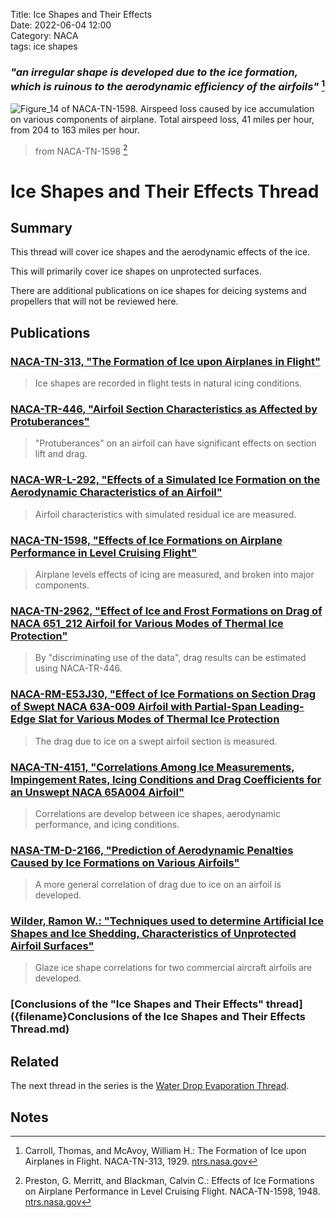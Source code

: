 Title: Ice Shapes and Their Effects  
Date: 2022-06-04 12:00  
Category: NACA  
tags: ice shapes

### _"an irregular shape is developed due to the ice formation, which is ruinous to the aerodynamic efficiency of the airfoils"_ [^1]

![Figure_14 of NACA-TN-1598. Airspeed loss caused by ice accumulation on 
various components of airplane. Total airspeed loss, 41 miles per hour, 
from 204 to 163 miles per hour.](images/naca-tn-1598/Figure_14_naca_tn_1598.png)  
>from NACA-TN-1598 [^2]

# Ice Shapes and Their Effects Thread

## Summary 

This thread will cover ice shapes and the aerodynamic effects of the ice.

This will primarily cover ice shapes on unprotected surfaces.

There are additional publications on ice shapes for deicing systems and propellers that will not be reviewed here. 

## Publications

### [NACA-TN-313, "The Formation of Ice upon Airplanes in Flight"]({filename}NACA-TN-313.md)  
>Ice shapes are recorded in flight tests in natural icing conditions.  

### [NACA-TR-446, "Airfoil Section Characteristics as Affected by Protuberances"]({filename}NACA-TR-446.md)  
>"Protuberances" on an airfoil can have significant effects on section lift and drag. 

### [NACA-WR-L-292, "Effects of a Simulated Ice Formation on the Aerodynamic Characteristics of an Airfoil"]({filename}NACA-WR-L-292.md)     
>Airfoil characteristics with simulated residual ice are measured.

### [NACA-TN-1598, "Effects of Ice Formations on Airplane Performance in Level Cruising Flight"]({filename}NACA-TN-1598.md)   
>Airplane levels effects of icing are measured, and broken into major components.  

<!--
### [NACA-TN-2212, "The Effect of Ice Formations on Propeller Performance"]({filename}NACA-TN-2212.md)  
>Measurements of propeller efficiency loss due to ice formation.  
-->

### [NACA-TN-2962, "Effect of Ice and Frost Formations on Drag of NACA 651_212 Airfoil for Various Modes of Thermal Ice Protection"]({filename}NACA-TN-2962.md)   
>By "discriminating use of the data", drag results can be estimated using NACA-TR-446.  

### [NACA-RM-E53J30, "Effect of Ice Formations on Section Drag of Swept NACA 63A-009 Airfoil with Partial-Span Leading-Edge Slat for Various Modes of Thermal Ice Protection]({filename}NACA-RM-E53J30.md)  
>The drag due to ice on a swept airfoil section is measured. 

### [NACA-TN-4151, "Correlations Among Ice Measurements, Impingement Rates, Icing Conditions and Drag Coefficients for an Unswept NACA 65A004 Airfoil"]({filename}NACA-TN-4151.md)  
>Correlations are develop between ice shapes, aerodynamic performance, and icing conditions.  

### [NASA-TM-D-2166, "Prediction of Aerodynamic Penalties Caused by Ice Formations on Various Airfoils"]({filename}NASA-TM-D-2166.md)  
>A more general correlation of drag due to ice on an airfoil is developed.  

### [Wilder, Ramon W.: "Techniques used to determine Artificial Ice Shapes and Ice Shedding, Characteristics of Unprotected Airfoil Surfaces"]({filename}wilder.md)    
>Glaze ice shape correlations for two commercial aircraft airfoils are developed.

### [Conclusions of the "Ice Shapes and Their Effects" thread]({filename}Conclusions of the Ice Shapes and Their Effects Thread.md)  

## Related  

The next thread in the series is the [Water Drop Evaporation Thread]({filename}water_drop_evaporation_thread.md).  


## Notes  
[^1]: Carroll, Thomas, and McAvoy, William H.: The Formation of Ice upon Airplanes in Flight. NACA-TN-313, 1929. [ntrs.nasa.gov](https://ntrs.nasa.gov/citations/19930081134)
[^2]: Preston, G. Merritt, and Blackman, Calvin C.: Effects of Ice Formations on Airplane Performance in Level Cruising Flight. NACA-TN-1598, 1948. [ntrs.nasa.gov](https://ntrs.nasa.gov/citations/19810068605)  

